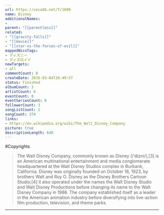 ```yaml
---
url: https://vocadb.net/T/1608
name: Disney
additionalNames: 
- 
parent: "[[parentless]]"
related:
- "[[gravity-falls]]"
- "[[movie]]"
- "[[star-vs-the-forces-of-evil]]"
mappedNicoTags:
- ディズニー
- ディズロイド
newTargets:
- all
commentCount: 0
createDate: 2016-03-04T20:49:57
status: Finished
albumCount: 3
artistCount: 6
eventCount: 0
eventSeriesCount: 0
followerCount: 3
songListCount: 2
songCount: 374
links: 
- https://en.wikipedia.org/wiki/The_Walt_Disney_Company
picture: true
descriptionLength: 640
---
```


#Copyrights

>The Walt Disney Company, commonly known as Disney (/ˈdɪzni/),[3] is an American multinational entertainment and media conglomerate headquartered at the Walt Disney Studios complex in Burbank, California. 
>Disney was originally founded on October 16, 1923, by brothers Walt and Roy O. Disney as the Disney Brothers Cartoon Studio;[4] it also operated under the names the Walt Disney Studio and Walt Disney Productions before changing its name to the Walt Disney Company in 1986. The company established itself as a leader in the American animation industry before diversifying into live-action film production, television, and theme parks.

---

